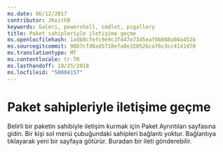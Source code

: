 ```yaml
---
ms.date: 06/12/2017
contributor: JKeithB
keywords: Galeri, powershell, cmdlet, psgallery
title: Paket sahipleriyle iletişime geçme
ms.openlocfilehash: 1adb0cfefc9e9c3f447e7345eaf0b088a04a452b
ms.sourcegitcommit: 98b7cfd8ad5718efa8e320526ca76c3cc4141d78
ms.translationtype: MT
ms.contentlocale: tr-TR
ms.lasthandoff: 10/25/2018
ms.locfileid: "50004157"
---
```

# <a name="contacting-package-owners"></a>Paket sahipleriyle iletişime geçme

Belirli bir paketin sahibiyle iletişim kurmak için Paket Ayrıntıları sayfasına gidin.
Bir kişi sol menü çubuğundaki sahipleri bağlantı yoktur.
Bağlantıya tıklayarak yeni bir sayfaya götürür.
Buradan bir ileti gönderebilir.
